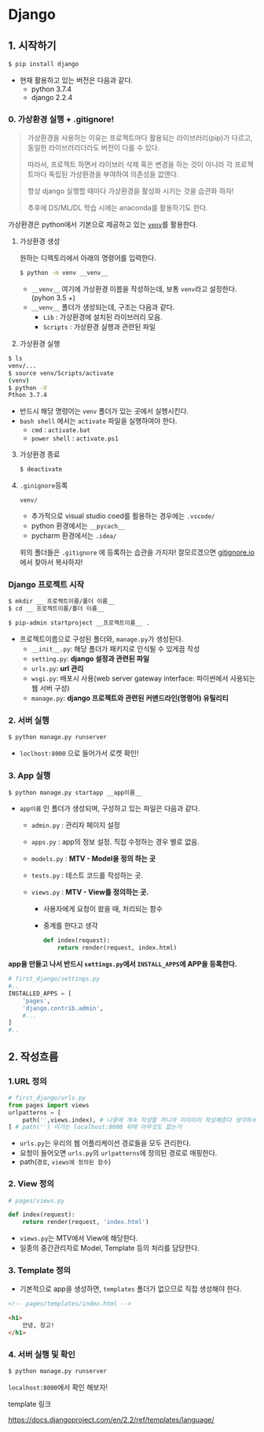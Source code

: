 # Django

## 1. 시작하기

```bash
$ pip install django
```

* 현재 활용하고 있는 버전은 다음과 같다.
  * python 3.7.4
  * django 2.2.4

### 0. 가상환경 실행 + .gitignore!

> 가상환경을 사용하는 이유는 프로젝트마다 활용되는 라이브러리(pip)가 다르고, 동일한 라이브러리더라도 버전이 다를 수 있다.
>
> 따라서, 프로젝트 하면서 라이브러 삭제 혹은 변경을 하는 것이 아니라 각 프로젝트마다 독립된 가상환경을 부여하여 의존성을 없앤다.
>
> 항상 django 실행할 때마다 가상환경을 활성화 시키는 것을 습관화 하자!
>
> 추후에 DS/ML/DL 학습 시에는 anaconda를 활용하기도 한다.

가상환경은 python에서 기본으로 제공하고 있는 [`venv`](https://docs.python.org/ko/3/library/venv.html)를 활용한다.

1. 가상환경 생성

   원하는 디렉토리에서 아래의 명령어를 입력한다.

   ```bash
   $ python -m venv __venv__
   ```

   * `__venv__` 여기에 가상환경 이름을 작성하는데, 보통 `venv`라고 설정한다.(pyhon 3.5 +)
   * `__venv__` 폴더가 생성되는데, 구조는 다음과 같다.
     * `Lib` : 가상환경에 설치된 라이브러리 모음.
     * `Scripts` : 가상환경 실행과 관련된 파일

2.  가상환경 실행

   ```bash
   $ ls
   venv/...
   $ source venv/Scripts/activate
   (venv)
   $ python -V
   Pthon 3.7.4
   ```

   * 반드시 해당 명령어는 `venv` 폴더가 있는 곳에서 실행시킨다.
   * `bash shell` 에서는 `activate` 파일을 실행하여야 한다.
     * `cmd` : `activate.bat`
     * `power shell` : `activate.ps1`

3. 가상환경 종료

   ```bash
   $ deactivate
   ```

4. `.ginignore`등록

   ```shell
   venv/
   ```

   * 추가적으로 visual studio coed를 활용하는 경우에는 `.vscode/`
   * python 환경에서는 `__pycach__`
   * pycharm   환경에서는 `.idea/`

   위의 폴더들은 `.gitignore` 에 등록하는 습관을 가지자! 잘모르겠으면 [gitignore.io](http://gitignore.io/)에서 찾아서 복사하자!

### Django 프로젝트 시작

```bash
$ mkdir __ 프로젝트이름/폴더 이름__
$ cd __ 프로젝트이름/폴더 이름__
```

```bash
$ pip-admin startproject __프로젝트이름__ .
```

* 프로젝트이름으로 구성된 폴더와, `manage.py`가 생성된다.
  * `__init__.py`: 해당 폴더가 패키지로 인식될 수 있게끔 작성
  * `setting.py`: **django 설정과 관련된 파일**
  * `urls.py`: **url 관리**
  * `wsgi.py`: 배포시 사용(web server gateway interface: 파이썬에서 사용되는 웹 서버 구성)
  * `manage.py`: **django 프로젝트와 관련된 커맨드라인(명령어) 유틸리티**

### 2. 서버 실행

```bash
$ python manage.py runserver
```

* `loclhost:8000` 으로 들어가서 로켓 확인!

### 3. App 실행

```bash
$ python manage.py startapp __app이름__
```

* `app이름` 인 폴더가 생성되며, 구성하고 있는 파일은 다음과 같다.

  * `admin.py` : 관리자 페이지 설정

  * `apps.py` : app의 정보 설정. 직접 수정하는 경우 별로 없음.

  * `models.py` : **MTV - Model을 정의 하는 곳**

  * `tests.py` : 테스트 코드를 작성하는 곳.

  * `views.py` : **MTV - View를 정의하는 곳.**

    * 사용자에게 요청이 왔을 때, 처리되는 함수

    * 중계를 한다고 생각

      ```python
      def index(request):
          return render(request, index.html)
      ```

**app을 만들고 나서 반드시 `settings.py`에서 `INSTALL_APPS`에 APP을 등록한다.**

```python
# first_django/settings.py
#..
INSTALLED_APPS = [
    'pages',
    'django.contrib.admin',
    #...
]
#..
```

## 2. 작성흐름

### 1.URL 정의

```python
# first_django/urls.py
from pages import views
urlpatterns = [
    path('',views.index), # 나중에 계속 작성할 꺼니까 미리미리 작성해준다 생각하세요
] # path('') 이거는 localhost:8000 뒤에 아무것도 없는거 
```

* `urls.py`는 우리의 웹 어플리케이션 경로들을 모두 관리한다.
* 요청이 들어오면 `urls.py`의 `urlpatterns`에 정의된 경로로 매핑한다.
* path(`경로`, `views에 정의된 함수`) 

### 2. View 정의

```python
# pages/views.py

def index(request):
    return render(request, 'index.html')
```

* `views.py`는 MTV에서 View에 해당한다.
* 일종의 중간관리자로 Model, Template 등의 처리를 담당한다.

### 3. Template 정의

* 기본적으로 app을 생성하면, `templates` 폴더가 없으므로 직접 생성해야 한다.

```html
<!-- pages/templates/index.html -->

<h1>
    안녕, 장고!
</h1>
```

### 4. 서버 실행 및 확인

```bash
$ python manage.py runserver
```

`localhost:8000`에서 확인 해보자!



template 링크

https://docs.djangoproject.com/en/2.2/ref/templates/language/

